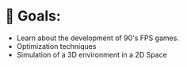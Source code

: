 # 💫 Goals:
- Learn about the development of 90's FPS games.
- Optimization techniques
- Simulation of a 3D environment in a 2D Space

